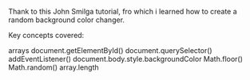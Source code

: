 Thank to this John Smilga tutorial, fro which i learned how to create a random background color changer.

Key concepts covered:

arrays
document.getElementById()
document.querySelector()
addEventListener()
document.body.style.backgroundColor
Math.floor()
Math.random()
array.length
